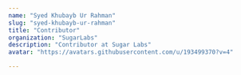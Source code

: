 ```yaml
---
name: "Syed Khubayb Ur Rahman"
slug: "syed-khubayb-ur-rahman"
title: "Contributor"
organization: "SugarLabs"
description: "Contributor at Sugar Labs"
avatar: "https://avatars.githubusercontent.com/u/193499370?v=4"

---
```


<!--markdownlint-disable-->
